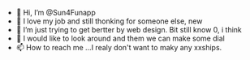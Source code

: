 - 👋 Hi, I’m @Sun4Funapp
- 👀 I love my job and still thonking for someone else, new
- 🌱 I’m just trying to get bertter by web design. Bit still know 0, i think
- 💞️ I would like to look around and them we can make some dial
- 📫 How to reach me ...I realy don't want to maky any xxships.

<!---
Sun4Funapp/Sun4Funapp is a ✨ special ✨ repository because its `README.md` (this file) appears on your GitHub profile.
You can click the Preview link to take a look at your changes.
--->
